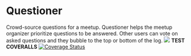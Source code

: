 # Questioner
Crowd-source questions for a meetup. Questioner helps the meetup organizer prioritize questions to be answered. Other users can vote on asked questions and they bubble to the top or bottom of the log.
<img src="https://travis-ci.org/mwibutsa/Questioner.svg?branch=develop">
<strong>TEST COVERALLS</strong>
[![Coverage Status](https://coveralls.io/repos/github/mwibutsa/Questioner/badge.svg?branch=develop)](https://coveralls.io/github/mwibutsa/Questioner?branch=develop)

